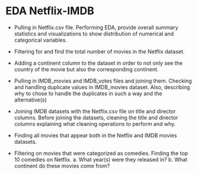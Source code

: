 # EDA Netflix-IMDB

* Pulling in Netflix.csv file. Performing EDA, provide overall summary statistics and visualizations to show distribution of numerical and categorical variables.

* Filtering for and find the total number of movies in the Netflix dataset.

* Adding a continent column to the dataset in order to not only see the country of the movie but also the corresponding continent.

* Pulling in IMDB_movies and IMDB_votes files and joining them. Checking and handling duplicate values in IMDB_movies dataset. Also, describing why to chose to handle the duplicates in such a way and the alternative(s)

* Joining IMDB datasets with the Netflix.csv file on title and director columns. Before joining the datasets, cleaning the title and director columns explaining what cleaning operations to perform and why.

* Finding all movies that appear both in the Netflix and IMDB movies datasets.

* Filtering on movies that were categorized as comedies. Finding the top 10 comedies on Netflix.
 a. What year(s) were they released in?
 b. What continent do these movies come from?
